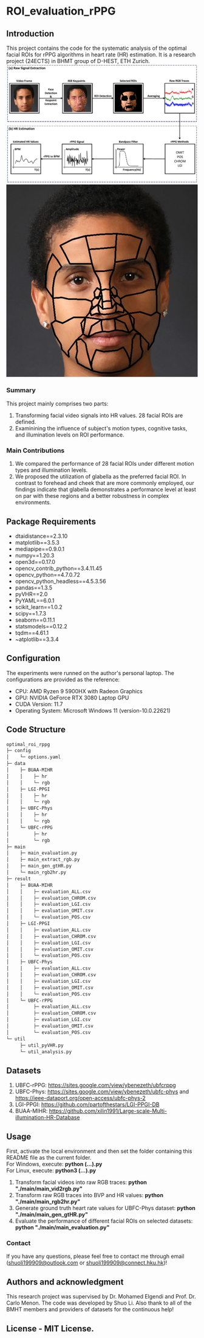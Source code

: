 # ROI_evaluation_rPPG
## Introduction
This project contains the code for the systematic analysis of the optimal facial ROIs for rPPG algorithms in heart rate (HR) estimation. It is a research project (24ECTS) in BHMT group of D-HEST, ETH Zurich.  
![image](rppg_pipeline.png)
![image](ROI_division.png)
### Summary
This project mainly comprises two parts:
1. Transforming facial video signals into HR values. 28 facial ROIs are defined.
2. Examinining the influence of subject's motion types, cognitive tasks, and illumination levels on ROI performance.
### Main Contributions
1. We compared the performance of 28 facial ROIs under different motion types and illumination levels.
2. We proposed the utilization of glabella as the preferred facial ROI. In contrast to forehead and cheek that are more commonly employed, our findings indicate that glabella demonstrates a performance level at least on par with these regions and a better robustness in complex environments.
## Package Requirements
- dtaidistance==2.3.10
- matplotlib==3.5.3
- mediapipe==0.9.0.1
- numpy==1.20.3
- open3d==0.17.0
- opencv_contrib_python==3.4.11.45
- opencv_python==4.7.0.72
- opencv_python_headless==4.5.3.56
- pandas==1.3.5
- pyVHR==2.0
- PyYAML==6.0.1
- scikit_learn==1.0.2
- scipy==1.7.3
- seaborn==0.11.1
- statsmodels==0.12.2
- tqdm==4.61.1
- ~atplotlib==3.3.4
## Configuration
The experiments were runned on the author's personal laptop. The configurations are provided as the reference:
- CPU: AMD Ryzen 9 5900HX with Radeon Graphics
- GPU: NVIDIA GeForce RTX 3080 Laptop GPU
- CUDA Version: 11.7
- Operating System: Microsoft Windows 11 (version-10.0.22621)
## Code Structure
```bash
optimal_roi_rppg  
├─ config
│    └─ options.yaml  
├─ data
│    ├─ BUAA-MIHR
│    │    ├─ hr
│    │    └─ rgb
│    ├─ LGI-PPGI
│    │    ├─ hr
│    │    └─ rgb
│    ├─ UBFC-Phys
│    │    ├─ hr
│    │    └─ rgb
│    └─ UBFC-rPPG
│         ├─ hr
│         └─ rgb
├─ main
│    ├─ main_evaluation.py
│    ├─ main_extract_rgb.py
│    ├─ main_gen_gtHR.py
│    └─ main_rgb2hr.py
├─ result
│    ├─ BUAA-MIHR
│    │    ├─ evaluation_ALL.csv
│    │    ├─ evaluation_CHROM.csv
│    │    ├─ evaluation_LGI.csv
│    │    ├─ evaluation_OMIT.csv
│    │    └─ evaluation_POS.csv
│    ├─ LGI-PPGI
│    │    ├─ evaluation_ALL.csv
│    │    ├─ evaluation_CHROM.csv
│    │    ├─ evaluation_LGI.csv
│    │    ├─ evaluation_OMIT.csv
│    │    └─ evaluation_POS.csv
│    ├─ UBFC-Phys
│    │    ├─ evaluation_ALL.csv
│    │    ├─ evaluation_CHROM.csv
│    │    ├─ evaluation_LGI.csv
│    │    ├─ evaluation_OMIT.csv
│    │    └─ evaluation_POS.csv
│    └─ UBFC-rPPG
│         ├─ evaluation_ALL.csv
│         ├─ evaluation_CHROM.csv
│         ├─ evaluation_LGI.csv
│         ├─ evaluation_OMIT.csv
│         └─ evaluation_POS.csv
└─ util
     ├─ util_pyVHR.py
     └─ util_analysis.py

```
## Datasets
1. UBFC-rPPG: https://sites.google.com/view/ybenezeth/ubfcrppg
2. UBFC-Phys: https://sites.google.com/view/ybenezeth/ubfc-phys and https://ieee-dataport.org/open-access/ubfc-phys-2
3. LGI-PPGI: https://github.com/partofthestars/LGI-PPGI-DB
4. BUAA-MIHR: https://github.com/xilin1991/Large-scale-Multi-illumination-HR-Database
## Usage
First, activate the local environment and then set the folder containing this README file as the current folder.  
For Windows, execute: **python (...).py**  
For Linux, execute: **python3 (...).py**  
1. Transform facial videos into raw RGB traces: **python "./main/main_vid2rgb.py"**
2. Transform raw RGB traces into BVP and HR values: **python "./main/main_rgb2hr.py"**
3. Generate ground truth heart rate values for UBFC-Phys dataset: **python "./main/main_gen_gtHR.py"**
4. Evaluate the performance of different facial ROIs on selected datasets: **python "./main/main_evaluation.py"**
### Contact
If you have any questions, please feel free to contact me through email (shuoli199909@outlook.com or shuoli199909@connect.hku.hk)!
## Authors and acknowledgment
This research project was supervised by Dr. Mohamed Elgendi and Prof. Dr. Carlo Menon. The code was developed by Shuo Li. Also thank to all of the BMHT members and providers of datasets for the continuous help!
## License - MIT License.
